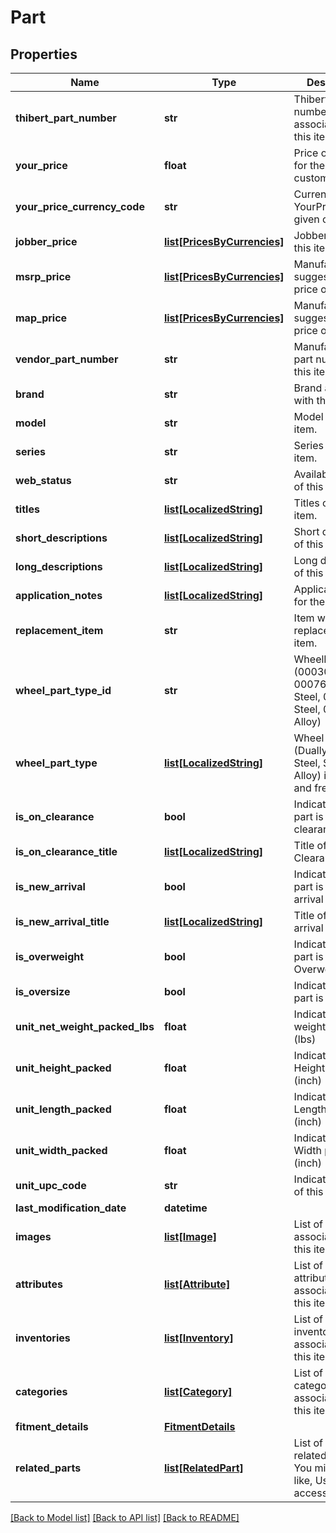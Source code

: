 # Part

## Properties
Name | Type | Description | Notes
------------ | ------------- | ------------- | -------------
**thibert_part_number** | **str** | Thibert part number associated with this item. | [optional] 
**your_price** | **float** | Price of this item for the given customer. | [optional] 
**your_price_currency_code** | **str** | Currency of YourPrice for the given customer. | [optional] 
**jobber_price** | [**list[PricesByCurrencies]**](PricesByCurrencies.md) | Jobber price of this item. | [optional] 
**msrp_price** | [**list[PricesByCurrencies]**](PricesByCurrencies.md) | Manufacturer&#x27;s suggested retail price of this item. | [optional] 
**map_price** | [**list[PricesByCurrencies]**](PricesByCurrencies.md) | Manufacturer&#x27;s suggested retail price of this item. | [optional] 
**vendor_part_number** | **str** | Manufacturer&#x27;s part number of this item. | [optional] 
**brand** | **str** | Brand associated with this item. | [optional] 
**model** | **str** | Model of this item. | [optional] 
**series** | **str** | Series of this item. | [optional] 
**web_status** | **str** | Availability status of this item. | [optional] 
**titles** | [**list[LocalizedString]**](LocalizedString.md) | Titles of this item. | [optional] 
**short_descriptions** | [**list[LocalizedString]**](LocalizedString.md) | Short description of this item. | [optional] 
**long_descriptions** | [**list[LocalizedString]**](LocalizedString.md) | Long description of this item. | [optional] 
**application_notes** | [**list[LocalizedString]**](LocalizedString.md) | Application note for the buyer. | [optional] 
**replacement_item** | **str** | Item which replaces this item. | [optional] 
**wheel_part_type_id** | **str** | WheelPartTypeID (00030 &#x3D; Dually, 00076 &#x3D; Styled Steel, 00021 &#x3D; Steel, 00020 &#x3D; Alloy) | [optional] 
**wheel_part_type** | [**list[LocalizedString]**](LocalizedString.md) | Wheel Part Type (Dually, Styled Steel, Steel, Alloy) in english and french | [optional] 
**is_on_clearance** | **bool** | Indicates if this part is on clearance | [optional] 
**is_on_clearance_title** | [**list[LocalizedString]**](LocalizedString.md) | Title of the Clearance | [optional] 
**is_new_arrival** | **bool** | Indicates if this part is a new arrival | [optional] 
**is_new_arrival_title** | [**list[LocalizedString]**](LocalizedString.md) | Title of the new arrival | [optional] 
**is_overweight** | **bool** | Indicates if this part is Overweight | [optional] 
**is_oversize** | **bool** | Indicates if this part is Oversize | [optional] 
**unit_net_weight_packed_lbs** | **float** | Indicate the unit weight packed (lbs) | [optional] 
**unit_height_packed** | **float** | Indicate the Height packed (inch) | [optional] 
**unit_length_packed** | **float** | Indicate the Length packed (inch) | [optional] 
**unit_width_packed** | **float** | Indicate the Width packed (inch) | [optional] 
**unit_upc_code** | **str** | Indicate the UPC of this item | [optional] 
**last_modification_date** | **datetime** |  | [optional] 
**images** | [**list[Image]**](Image.md) | List of all images associated with this item. | [optional] 
**attributes** | [**list[Attribute]**](Attribute.md) | List of all attributes associated with this item. | [optional] 
**inventories** | [**list[Inventory]**](Inventory.md) | List of all inventories associated with this item. | [optional] 
**categories** | [**list[Category]**](Category.md) | List of all categories associated with this item. | [optional] 
**fitment_details** | [**FitmentDetails**](FitmentDetails.md) |  | [optional] 
**related_parts** | [**list[RelatedPart]**](RelatedPart.md) | List of suggested related parts (ex: You might also like, Useful accessories ...) | [optional] 

[[Back to Model list]](../README.md#documentation-for-models) [[Back to API list]](../README.md#documentation-for-api-endpoints) [[Back to README]](../README.md)

